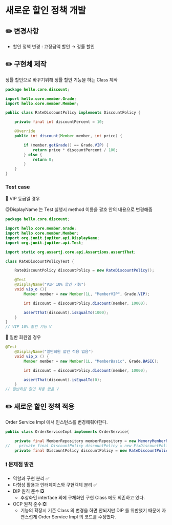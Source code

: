 # 새로운 할인 정책 개발

## ✏️ 변경사항

- 할인 정책 변경 : 고정금액 할인 → 정률 할인

## ✏️ 구현체 제작

정률 할인으로 바꾸기위해 정률 할인 기능을 하는 Class 제작

```java
package hello.core.discount;

import hello.core.member.Grade;
import hello.core.member.Member;

public class RateDiscountPolicy implements DiscountPolicy {

    private final int discountPercent = 10;

    @Override
    public int discount(Member member, int price) {

        if (member.getGrade() == Grade.VIP) {
            return price * discountPercent / 100;
        } else {
            return 0;
        }
    }
}
```

### Test case

📍 VIP 등급일 경우

@DisplayName 는 Test 실행시 method 이름을 괄호 안의 내용으로 변경해줌

```java
package hello.core.discount;

import hello.core.member.Grade;
import hello.core.member.Member;
import org.junit.jupiter.api.DisplayName;
import org.junit.jupiter.api.Test;

import static org.assertj.core.api.Assertions.assertThat;

class RateDiscountPolicyTest {

    RateDiscountPolicy discountPolicy = new RateDiscountPolicy();

    @Test
    @DisplayName("VIP 10% 할인 기능")
    void vip_o (){
        Member member = new Member(1L, "MemberVIP", Grade.VIP);

        int discount = discountPolicy.discount(member, 10000);

        assertThat(discount).isEqualTo(1000);
    }
}
// VIP 10% 할인 기능 V
```

📍 일반 회원일 경우

```java
@Test
    @DisplayName("일반회원 할인 적용 없음")
    void vip_x () {
        Member member = new Member(1L, "MemberBasic", Grade.BASIC);

        int discount = discountPolicy.discount(member, 10000);

        assertThat(discount).isEqualTo(0);
    }
// 일반회원 할인 적용 없음 V
```

## ✏️ 새로운 할인 정책 적용

Order Service Impl 에서 인스턴스를 변경해줘야한다.

```java
public class OrderServiceImpl implements OrderService{

    private final MemberRepository memberRepository = new MemoryMemberRepositry();
//    private final DiscountPolicy discountPolicy = new FixDiscountPolicy();
    private final DiscountPolicy discountPolicy = new RateDiscountPolicy();
```

### ❗️ 문제점 발견

- 역할과 구현 분리 ✅
- 다형성 활용과 인터페이스와 구현객체 분리 ✅
- DIP 원칙 준수 ❎
    - 추상화인 interface 외에 구체화인 구현 Class 에도 의존하고 있다.
- OCP 원칙 준수 ❎
    - 기능의 확장시 기존 Class 의 변경을 하면 안되지만 DIP 를 위반했기 때문에 자연스럽게 Order Service Impl 의 코드를 수정했다.